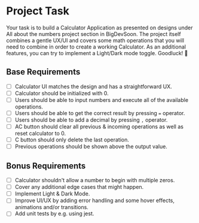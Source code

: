 # Project Task
Your task is to build a Calculator Application as presented on designs under All about the numbers project section in BigDevSoon. The project itself combines a gentle UX/UI and covers some math operations that you will need to combine in order to create a working Calculator. As an additional features, you can try to implement a Light/Dark mode toggle. Goodluck! 🎉

## Base Requirements

- [ ] Calculator UI matches the design and has a straightforward UX.
- [ ] Calculator should be initialized with 0.
- [ ] Users should be able to input numbers and execute all of the available operations.
- [ ] Users should be able to get the correct result by pressing `=` operator.
- [ ] Users should be able to add a decimal by pressing `,` operator.
- [ ] AC button should clear all previous & incoming operations as well as reset calculator to 0.
- [ ] C button should only delete the last operation.
- [ ] Previous operations should be shown above the output value.

## Bonus Requirements

- [ ] Calculator shouldn't allow a number to begin with multiple zeros.
- [ ] Cover any additional edge cases that might happen.
- [ ] Implement Light & Dark Mode.
- [ ] Improve UI/UX by adding error handling and some hover effects, animations and/or transitions.
- [ ] Add unit tests by e.g. using jest.
